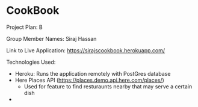 # CookBook

Project Plan: B

Group Member Names: Siraj Hassan

Link to Live Application: https://sirajscookbook.herokuapp.com/

Technologies Used:
  - Heroku: Runs the application remotely with PostGres database
  - Here Places API (https://places.demo.api.here.com/places/)
    - Used for feature to find resturaunts nearby that may serve a certain dish
  - 
